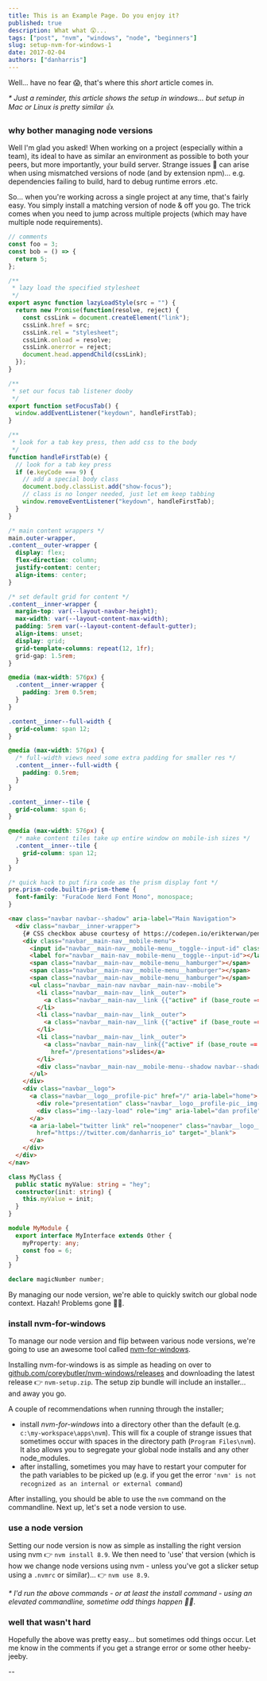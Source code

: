 ```yaml
---
title: This is an Example Page. Do you enjoy it?
published: true
description: What what 😲...
tags: ["post", "nvm", "windows", "node", "beginners"]
slug: setup-nvm-for-windows-1
date: 2017-02-04
authors: ["danharris"]
---
```


Well... have no fear 😱, that's where this _short_ article comes in.

_\* Just a reminder, this article shows the setup in windows... but setup in Mac or Linux is pretty similar 👍._

### why bother managing node versions

Well I'm glad you asked! When working on a project (especially within a team), its ideal to have as similar an environment as possible to both your peers, but more importantly, your build server.
Strange issues 👻 can arise when using mismatched versions of node (and by extension npm)... e.g. dependencies failing to build, hard to debug runtime errors .etc.

So... when you're working across a single project at any time, that's fairly easy. You simply install a matching version of node & off you go. The trick comes when you need to jump across multiple projects (which may have multiple node requirements).

```javascript
// comments
const foo = 3;
const bob = () => {
  return 5;
};

/**
 * lazy load the specified stylesheet
 */
export async function lazyLoadStyle(src = "") {
  return new Promise(function(resolve, reject) {
    const cssLink = document.createElement("link");
    cssLink.href = src;
    cssLink.rel = "stylesheet";
    cssLink.onload = resolve;
    cssLink.onerror = reject;
    document.head.appendChild(cssLink);
  });
}

/**
 * set our focus tab listener dooby
 */
export function setFocusTab() {
  window.addEventListener("keydown", handleFirstTab);
}

/**
 * look for a tab key press, then add css to the body
 */
function handleFirstTab(e) {
  // look for a tab key press
  if (e.keyCode === 9) {
    // add a special body class
    document.body.classList.add("show-focus");
    // class is no longer needed, just let em keep tabbing
    window.removeEventListener("keydown", handleFirstTab);
  }
}
```

```css
/* main content wrappers */
main.outer-wrapper,
.content__outer-wrapper {
  display: flex;
  flex-direction: column;
  justify-content: center;
  align-items: center;
}

/* set default grid for content */
.content__inner-wrapper {
  margin-top: var(--layout-navbar-height);
  max-width: var(--layout-content-max-width);
  padding: 5rem var(--layout-content-default-gutter);
  align-items: unset;
  display: grid;
  grid-template-columns: repeat(12, 1fr);
  grid-gap: 1.5rem;
}

@media (max-width: 576px) {
  .content__inner-wrapper {
    padding: 3rem 0.5rem;
  }
}

.content__inner--full-width {
  grid-column: span 12;
}

@media (max-width: 576px) {
  /* full-width views need some extra padding for smaller res */
  .content__inner--full-width {
    padding: 0.5rem;
  }
}

.content__inner--tile {
  grid-column: span 6;
}

@media (max-width: 576px) {
  /* make content tiles take up entire window on mobile-ish sizes */
  .content__inner--tile {
    grid-column: span 12;
  }
}

/* quick hack to put fira code as the prism display font */
pre.prism-code.builtin-prism-theme {
  font-family: "FuraCode Nerd Font Mono", monospace;
}
```

```html
<nav class="navbar navbar--shadow" aria-label="Main Navigation">
  <div class="navbar__inner-wrapper">
    {# CSS checkbox abuse courtesy of https://codepen.io/erikterwan/pen/EVzeRP #}
    <div class="navbar__main-nav__mobile-menu">
      <input id="navbar__main-nav__mobile-menu__toggle--input-id" class="navbar__main-nav__mobile-menu__toggle" type="checkbox" tabindex='0'/>
      <label for="navbar__main-nav__mobile-menu__toggle--input-id"></label>
      <span class="navbar__main-nav__mobile-menu__hamburger"></span>
      <span class="navbar__main-nav__mobile-menu__hamburger"></span>
      <span class="navbar__main-nav__mobile-menu__hamburger"></span>
      <ul class="navbar__main-nav navbar__main-nav--mobile">
        <li class="navbar__main-nav__link__outer">
          <a class="navbar__main-nav__link {{"active" if (base_route == "home")}}" href="/">home</a>
        </li>
        <li class="navbar__main-nav__link__outer">
          <a class="navbar__main-nav__link {{"active" if (base_route == "blog")}}" href="/blog">blog</a>
        </li>
        <li class="navbar__main-nav__link__outer">
          <a class="navbar__main-nav__link{{"active" if (base_route == "presentations")}}"
            href="/presentations">slides</a>
        </li>
        <div class="navbar__main-nav__mobile-menu--shadow navbar--shadow"></div>
      </ul>
    </div>
    <div class="navbar__logo">
      <a class="navbar__logo__profile-pic" href="/" aria-label="home">
        <div role="presentation" class="navbar__logo__profile-pic__img-preview"></div>
        <div class="img--lazy-load" role="img" aria-label="dan profile" data-src="/heapsgooddev-profile.jpg"></div>
      </a>
      <a aria-label="twitter link" rel="noopener" class="navbar__logo__twitter-link external-icon--exempt"
        href="https://twitter.com/danharris_io" target="_blank">
      </a>
    </div>
  </div>
</nav>
```

```typescript
class MyClass {
  public static myValue: string = "hey";
  constructor(init: string) {
    this.myValue = init;
  }
}

module MyModule {
  export interface MyInterface extends Other {
    myProperty: any;
    const foo = 6;
  }
}

declare magicNumber number;
```

By managing our node version, we're able to quickly switch our global node context. Hazah! Problems gone 🦸‍♀️.

### install nvm-for-windows

To manage our node version and flip between various node versions, we're going to use an awesome tool called [nvm-for-windows](https://github.com/coreybutler/nvm-windows).

Installing nvm-for-windows is as simple as heading on over to
[github.com/coreybutler/nvm-windows/releases](https://github.com/coreybutler/nvm-windows/releases) and downloading the latest release 👉 `nvm-setup.zip`. The setup zip bundle will include an installer... and away you go.

A couple of recommendations when running through the installer;

- install _nvm-for-windows_ into a directory other than the default (e.g. `c:\my-workspace\apps\nvm`). This will fix a couple of strange issues that sometimes occur with spaces in the directory path (`Program Files\nvm`). It also allows you to segregate your global node installs and any other node_modules.
- after installing, sometimes you may have to restart your computer for the path variables to be picked up (e.g. if you get the error `'nvm' is not recognized as an internal or external command`)

After installing, you should be able to use the `nvm` command on the commandline. Next up, let's set a node version to use.

### use a node version

Setting our node version is now as simple as installing the right version using nvm 👉 `nvm install 8.9`. We then need to 'use' that version (which is how we change node versions using nvm - unless you've got a slicker setup using a `.nvmrc` or similar)... 👉 `nvm use 8.9`.

_\* I'd run the above commands - or at least the install command - using an elevated commandline, sometime odd things happen 🤷‍♂️._

### well that wasn't hard

Hopefully the above was pretty easy... but sometimes odd things occur. Let me know in the comments if you get a strange error or some other heeby-jeeby.

--
